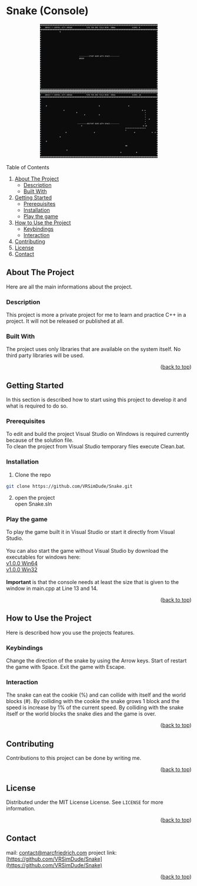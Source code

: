 <a name="readme-top"></a>
# Snake (Console)

<!-- Screenshots -->
<p align="center">
    <img src="/Screenshot/screenshot_1.jpg?raw=true" width="320" height="180" />
	<img src="/Screenshot/screenshot_2.jpg?raw=true" width="320" height="180" />
</p>

<!-- TABLE OF CONTENTS -->
<summary>Table of Contents</summary>
<ol>
  <li>
    <a href="#about-the-project">About The Project</a>
    <ul>
      <li><a href="#description">Description</a></li>
      <li><a href="#built-with">Built With</a></li>
    </ul>
  </li>
  <li>
    <a href="#getting-started">Getting Started</a>
    <ul>
      <li><a href="#prerequisites">Prerequisites</a></li>
      <li><a href="#installation">Installation</a></li>
      <li><a href="#play-the-game">Play the game</a></li>
    </ul>
  </li>
  <li><a href="#how-to-use-the-project">How to Use the Project</a>
    <ul>
      <li><a href="#keybindings">Keybindings</a></li>
      <li><a href="#interaction">Interaction</a></li>
    </ul>
  </li>
  <li><a href="#contributing">Contributing</a></li>
  <li><a href="#license">License</a></li>
  <li><a href="#contact">Contact</a></li>
</ol>
  
<!-- ABOUT THE PROJECT -->
## About The Project
Here are all the main informations about the project.

### Description
This project is more a private project for me to learn and practice C++ in a project. It will not be released or published at all.

### Built With
The project uses only libraries that are available on the system itself. No third party libraries will be used.

<p align="right">(<a href="#readme-top">back to top</a>)</p>

<!-- GETTING STARTED -->
## Getting Started
In this section is described how to start using this project to develop it and what is required to do so.

### Prerequisites
To edit and build the project Visual Studio on Windows is required currently because of the solution file.<br>
To clean the project from Visual Studio temporary files execute Clean.bat.

### Installation
1. Clone the repo
```sh
git clone https://github.com/VRSimDude/Snake.git
```
2. open the project<br>
open Snake.sln

### Play the game
To play the game built it in Visual Studio or start it directly from Visual Studio.<br><br>
You can also start the game without Visual Studio by download the executables for windows here:<br>
[v1.0.0 Win64](https://github.com/VRSimDude/Snake/releases/download/v1.0.0/Executable.win64.zip)<br>
[v1.0.0 Win32](https://github.com/VRSimDude/Snake/releases/download/v1.0.0/Executable.win32.zip)<br><br>
<b>Important</b> is that the console needs at least the size that is given to the window in main.cpp at Line 13 and 14.

<p align="right">(<a href="#readme-top">back to top</a>)</p>

<!-- HOW TO USE THE PROJECT -->
## How to Use the Project
Here is described how you use the projects features.

### Keybindings
Change the direction of the snake by using the Arrow keys.
Start of restart the game with Space.
Exit the game with Escape.

### Interaction
The snake can eat the cookie (%) and can collide with itself and the world blocks (#).
By colliding with the cookie the snake grows 1 block and the speed is increase by 1% of the current speed.
By colliding with the snake itself or the world blocks the snake dies and the game is over.

<p align="right">(<a href="#readme-top">back to top</a>)</p>

<!-- CONTRIBUTING -->
## Contributing

Contributions to this project can be done by writing me.

<p align="right">(<a href="#readme-top">back to top</a>)</p>

<!-- LICENSE -->
## License

Distributed under the MIT License License. See `LICENSE` for more information.

<p align="right">(<a href="#readme-top">back to top</a>)</p>

<!-- CONTACT -->
## Contact

mail: [contact@marcfriedrich.com](mailto:contact@marcfriedrich.com)
project link: [https://github.com/VRSimDude/Snake](https://github.com/VRSimDude/Snake)<br>

<p align="right">(<a href="#readme-top">back to top</a>)</p>
